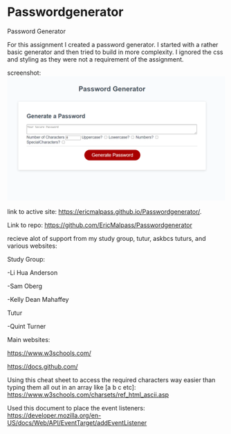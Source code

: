 # Passwordgenerator
Password Generator

For this assignment I created a password generator. I started with a rather basic generator and then tried to build in more complexity. I ignored the css and styling as they were not a requirement of the assignment. 

screenshot:
![Screenshots](./screenshot.PNG)

link to active site:
https://ericmalpass.github.io/Passwordgenerator/.

Link to repo:
https://github.com/EricMalpass/Passwordgenerator

recieve alot of support from my study group, tutur, askbcs tuturs, and various websites:

Study Group:

-Li Hua Anderson

-Sam Oberg

-Kelly Dean Mahaffey

Tutur

-Quint Turner

Main websites:

https://www.w3schools.com/

https://docs.github.com/

Using this cheat sheet to access the required characters way easier than typing them all out in an array like [a b c etc]:
https://www.w3schools.com/charsets/ref_html_ascii.asp

Used this document to place the event listeners:
https://developer.mozilla.org/en-US/docs/Web/API/EventTarget/addEventListener
